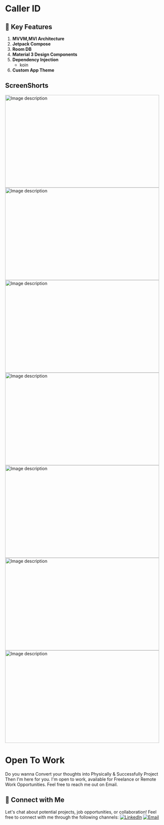 # Caller ID

## 🚀 Key Features
1. **MVVM,MVI Architecture**
2. **Jetpack Compose**
3. **Room DB**
4. **Material 3 Design Components**
5. **Dependency Injection**
   - koin
6. **Custom App Theme**

## ScreenShorts
<img src="[path_to_your_image](https://github.com/user-attachments/assets/4d3465de-e759-4ab7-974a-2b21aa641429)" alt="Image description" width="500" height="300">
<img src="[path_to_your_image](https://github.com/user-attachments/assets/e8de7a58-4d6e-45fe-94ac-7668c3638d3c)" alt="Image description" width="500" height="300">
<img src="[path_to_your_image](https://github.com/user-attachments/assets/a83d9dc9-a415-433a-a29b-61881ef5c32d)" alt="Image description" width="500" height="300">
<img src="[path_to_your_image](https://github.com/user-attachments/assets/46cf75ef-47f1-43c3-bf3d-a9f07424ebec)" alt="Image description" width="500" height="300">
<img src="[path_to_your_image](https://github.com/user-attachments/assets/2383ba5f-3c4a-4c14-81fc-e1118a61cdb4)" alt="Image description" width="500" height="300">
<img src="[path_to_your_image](https://github.com/user-attachments/assets/07b1b5cf-1678-48ab-8d70-abac95339dda)" alt="Image description" width="500" height="300">
<img src="[path_to_your_image](https://github.com/user-attachments/assets/080dd1ab-f27d-40f0-afb7-f5e28db7dcf3)" alt="Image description" width="500" height="300">


# Open To Work
Do you wanna Convert your thoughts into Physically & Successfully Project Then I'm here for you. I'm open to work, available for Freelance or Remote Work Opportunities. Feel free to reach me out on Email.

## 🤝 Connect with Me
Let's chat about potential projects, job opportunities, or collaboration! Feel free to connect with me through the following channels:
[![LinkedIn](https://img.shields.io/badge/LinkedIn-Connect-blue?style=for-the-badge&logo=linkedin)](https://www.linkedin.com/in/srabbijan)
[![Email](https://img.shields.io/badge/Email-Drop%20a%20Message-red?style=for-the-badge&logo=gmail)](mailto:srabbijan@gmail.com)
